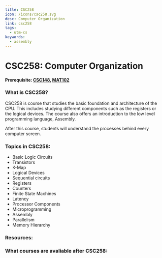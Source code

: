 ```yaml
---
title: CSC258
icon: /icons/csc258.svg
desc: Computer Organization
link: csc258
tags:
  - utm-cs
keywords:
  - assembly
---
```


# CSC258: Computer Organization

#### Prerequisite: [CSC148](./csc148), [MAT102](./mat102)

<grid-1-x-2 title="Winter 2019 Class Website" img-src="https://i.imgur.com/kMUajWd.png" link="http://www.cs.toronto.edu/~ylzhang/csc258/" desc="All credits to Larry Zhang" button="Check it out!"></grid-1-x-2>

<ExamText class-code="CSC258"></ExamText>

### What is CSC258?

CSC258 is course that studies the basic foundation and architecture of the CPU.
This includes studying different components such as the registers or the logical
devices. The course also offers an introduction to the low level programming
language, Assembly.

After this course, students will understand the processes behind every computer
screen.

### Topics in CSC258:

- Basic Logic Circuits
- Transistors
- K-Map
- Logical Devices
- Sequential circuits
- Registers
- Counters
- Finite State Machines
- Latency
- Processor Components
- Microprogramming
- Assembly
- Parallelism
- Memory Hierarchy

### Resources:

<grid-1-x-2 title="Get a quick start on the Arithmetic logic unit!" img-src="https://cdn.mos.cms.futurecdn.net/hG8M34dup6E2Jf5GtRzK5h-1200-80.jpg" link="http://www.csc.villanova.edu/~mdamian/Past/csc2400fa13/assign/ALU.html" desc="The behind of scenes of every computer?" button="Check it out now!"></grid-1-x-2>

<grid-1-x-2 title="Assemble your knowledge with Assembly" :reversed="true" img-src="https://hyaencdmit-flywheel.netdna-ssl.com/wp-content/uploads/canstockphoto5323869-300x231.jpg" link="https://asmtutor.com/" desc="Learn the foundation of all programming languages" button="Check it out!"></grid-1-x-2>

### What courses are avaliable after CSC258:

<Accordion :data="['CSC358', 'CSC367', 'CSC369', 'CSC375', 'CSC376', 'CSC458', 'CSC488']"></Accordion>
